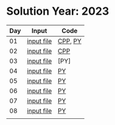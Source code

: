 # Solution Year: 2023

| Day  | Input  | Code  |
|---|---|---|
| 01  | [input file](https://github.com/samsepi0x0/AdventOfCode/blob/main/2023/input1.txt)  | [CPP](https://github.com/samsepi0x0/AdventOfCode/blob/main/2023/day1.cpp), [PY](https://github.com/samsepi0x0/AdventOfCode/blob/main/2023/day1.py)  | 
| 02  | [input file](https://github.com/samsepi0x0/AdventOfCode/blob/main/2023/input2.txt)  | [CPP](https://github.com/samsepi0x0/AdventOfCode/blob/main/2023/day2.cpp) | 
| 03  | [input file]()  | [PY]  | 
| 04  | [input file](https://github.com/samsepi0x0/AdventOfCode/blob/main/2023/input4.txt)  | [PY](https://github.com/samsepi0x0/AdventOfCode/blob/main/2023/day4.py)  | 
| 05  | [input file](https://github.com/samsepi0x0/AdventOfCode/blob/main/2023/input5.txt)  | [PY](https://github.com/samsepi0x0/AdventOfCode/blob/main/2023/day5.py)  | 
| 06  | [input file](https://github.com/samsepi0x0/AdventOfCode/blob/main/2023/input6.txt)  | [PY](https://github.com/samsepi0x0/AdventOfCode/blob/main/2023/day6.py)  | 
| 07  | [input file](https://github.com/samsepi0x0/AdventOfCode/blob/main/2023/input7.txt)  | [PY](https://github.com/samsepi0x0/AdventOfCode/blob/main/2023/day7.py)  | 
| 08  | [input file](https://github.com/samsepi0x0/AdventOfCode/blob/main/2023/input8.txt)  | [PY](https://github.com/samsepi0x0/AdventOfCode/blob/main/2023/day8.py)  | 
|   |   |   |  
